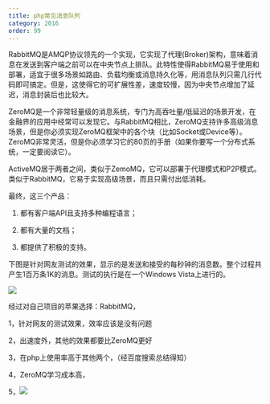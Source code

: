 ```yaml
---
title: php常见消息队列
category: 2016
order: 99
---
```


RabbitMQ是AMQP协议领先的一个实现，它实现了代理(Broker)架构，意味着消息在发送到客户端之前可以在中央节点上排队。此特性使得RabbitMQ易于使用和部署，适宜于很多场景如路由、负载均衡或消息持久化等，用消息队列只需几行代码即可搞定。但是，这使得它的可扩展性差，速度较慢，因为中央节点增加了延迟，消息封装后也比较大。


ZeroMQ是一个非常轻量级的消息系统，专门为高吞吐量/低延迟的场景开发，在金融界的应用中经常可以发现它。与RabbitMQ相比，ZeroMQ支持许多高级消息场景，但是你必须实现ZeroMQ框架中的各个块（比如Socket或Device等）。ZeroMQ非常灵活，但是你必须学习它的80页的手册（如果你要写一个分布式系统，一定要阅读它）。



ActiveMQ居于两者之间，类似于ZemoMQ，它可以部署于代理模式和P2P模式。类似于RabbitMQ，它易于实现高级场景，而且只需付出低消耗。

最终，这三个产品：

1. 都有客户端API且支持多种编程语言；

2. 都有大量的文档；

3. 都提供了积极的支持。

下图是针对网友测试的效果，显示的是发送和接受的每秒钟的消息数。整个过程共产生1百万条1K的消息。测试的执行是在一个Windows Vista上进行的。

<img src="https://attachments.tower.im/tower/7f1e75a08de044578cfdbd9b47f2e96b?version=auto&filename=Clipboard%20Image.png">

 

经过对自己项目的苹果选择：RabbitMQ，


1，针对网友的测试效果，效率应该是没有问题

2，出速度外，其他的效果都要比ZeroMQ更好

3，在php上使用率高于其他两个，（经百度搜索总结得知）

4，ZeroMQ学习成本高，

5，<img src="https://attachments.tower.im/tower/70d76bbedc184c868930cc076b24ac37?version=auto&filename=Clipboard%20Image.png">

